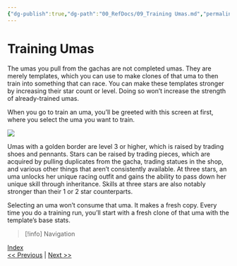 ```yaml
---
{"dg-publish":true,"dg-path":"00_RefDocs/09_Training Umas.md","permalink":"/00-ref-docs/09-training-umas/","created":"2025-07-21T15:20:50.126+07:00","updated":"2025-07-21T16:54:39.432+07:00"}
---
```


# Training Umas

The umas you pull from the gachas are not completed umas. They are merely templates, which you can use to make clones of that uma to then train into something that can race. You can make these templates stronger by increasing their star count or level. Doing so won’t increase the strength of already-trained umas.

When you go to train an uma, you’ll be greeted with this screen at first, where you select the uma you want to train.

![](https://lh7-rt.googleusercontent.com/docsz/AD_4nXc8buDMLeKAMJga_fT0UFIEaO3JE8gbaoidaLLPyDpCOFvbu5CI7dNY2K5PnwglT6qaBRK4OVXwsY5q87LtCat9Dk7xY2MHMaznUeYXmK0aEULPtVEHavsQ9MsPJiiEDSKRIKiu?key=fhZ7zmP8tVEVYyEYXLguJQ)

Umas with a golden border are level 3 or higher, which is raised by trading shoes and pennants. Stars can be raised by trading pieces, which are acquired by pulling duplicates from the gacha, trading statues in the shop, and various other things that aren’t consistently available. At three stars, an uma unlocks her unique racing outfit and gains the ability to pass down her unique skill through inheritance. Skills at three stars are also notably stronger than their 1 or 2 star counterparts.

Selecting an uma won’t consume that uma. It makes a fresh copy. Every time you do a training run, you’ll start with a fresh clone of that uma with the template’s base stats.


> [!info] Navigation
<p><span><a data-tooltip-position="top" aria-label="Umamusume Global Docs/00_RefDocs/00_News" data-href="Umamusume Global Docs/00_RefDocs/00_News" href="Umamusume Global Docs/00_RefDocs/00_News" class="internal-link" target="_blank" rel="noopener nofollow">Index</a><br>
<a data-tooltip-position="top" aria-label="Umamusume Global Docs/00_RefDocs/08_Frequently Asked Questions.md" data-href="Umamusume Global Docs/00_RefDocs/08_Frequently Asked Questions.md" href="Umamusume Global Docs/00_RefDocs/08_Frequently Asked Questions.md" class="internal-link" target="_blank" rel="noopener nofollow">&lt;&lt; Previous</a> | <a data-tooltip-position="top" aria-label="Umamusume Global Docs/00_RefDocs/10_Legacies.md" data-href="Umamusume Global Docs/00_RefDocs/10_Legacies.md" href="Umamusume Global Docs/00_RefDocs/10_Legacies.md" class="internal-link" target="_blank" rel="noopener nofollow">Next &gt;&gt;</a></span></p>
